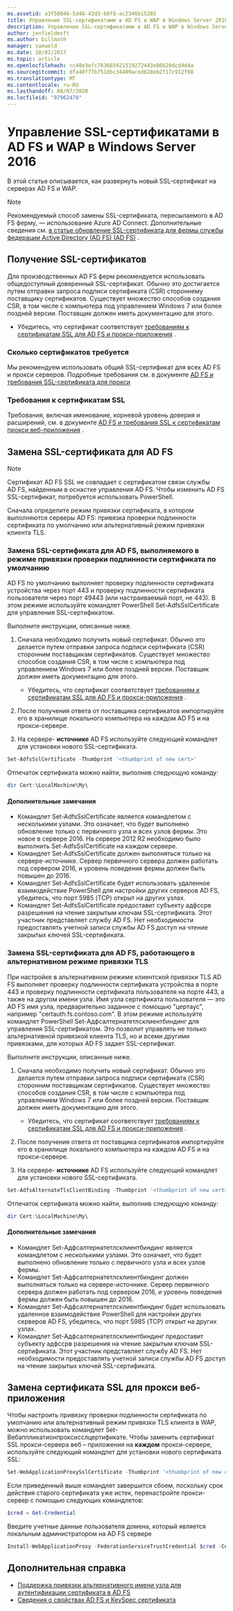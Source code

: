 ```yaml
---
ms.assetid: a3f50046-5d48-43d3-b0f8-ac2346b15285
title: Управление SSL-сертификатами в AD FS и WAP в Windows Server 2016
description: Управление SSL-сертификатами в AD FS и WAP в Windows Server 2016
author: jenfieldmsft
ms.author: billmath
manager: samueld
ms.date: 10/02/2017
ms.topic: article
ms.openlocfilehash: cc48e3efc783665921519272443e86620dcd4d4a
ms.sourcegitcommit: dfa48f77b751dbc34409aced628eb2f17c912f08
ms.translationtype: MT
ms.contentlocale: ru-RU
ms.lasthandoff: 08/07/2020
ms.locfileid: "87962478"
---
```

# <a name="managing-ssl-certificates-in-ad-fs-and-wap-in-windows-server-2016"></a>Управление SSL-сертификатами в AD FS и WAP в Windows Server 2016



В этой статье описывается, как развернуть новый SSL-сертификат на серверах AD FS и WAP.

>[!NOTE]
>Рекомендуемый способ замены SSL-сертификата, пересылаемого в AD FS ферму, — использование Azure AD Connect.  Дополнительные сведения см. [в статье обновление SSL-сертификата для фермы службы федерации Active Directory (AD FS) (AD FS)](/azure/active-directory/connect/active-directory-aadconnectfed-ssl-update) .

## <a name="obtaining-your-ssl-certificates"></a>Получение SSL-сертификатов
Для производственных AD FS ферм рекомендуется использовать общедоступный доверенный SSL-сертификат. Обычно это достигается путем отправки запроса подписи сертификата (CSR) стороннему поставщику сертификатов. Существует множество способов создания CSR, в том числе с компьютера под управлением Windows 7 или более поздней версии. Поставщик должен иметь документацию для этого.

- Убедитесь, что сертификат соответствует [требованиям к сертификатам SSL для AD FS и прокси-приложения](../overview/ad-fs-requirements.md#BKMK_1) .

### <a name="how-many-certificates-are-needed"></a>Сколько сертификатов требуется
Мы рекомендуем использовать общий SSL-сертификат для всех AD FS и прокси серверов. Подробные требования см. в документе [AD FS и требования SSL-сертификата для прокси](../overview/ad-fs-requirements.md#BKMK_1)

### <a name="ssl-certificate-requirements"></a>Требования к сертификатам SSL
Требования, включая именование, корневой уровень доверия и расширений, см. в документе [AD FS и требования SSL к сертификатам прокси веб-приложения](../overview/ad-fs-requirements.md#BKMK_1) .

## <a name="replacing-the-ssl-certificate-for-ad-fs"></a>Замена SSL-сертификата для AD FS
> [!NOTE]
> Сертификат AD FS SSL не совпадает с сертификатом связи службы AD FS, найденным в оснастке управления AD FS. Чтобы изменить AD FS SSL-сертификат, потребуется использовать PowerShell.

Сначала определите режим привязки сертификата, в котором выполняются серверы AD FS: привязка проверки подлинности сертификата по умолчанию или альтернативный режим привязки клиента TLS.

### <a name="replacing-the-ssl-certificate-for-ad-fs-running-in-default-certificate-authentication-binding-mode"></a>Замена SSL-сертификата для AD FS, выполняемого в режиме привязки проверки подлинности сертификата по умолчанию
AD FS по умолчанию выполняет проверку подлинности сертификата устройства через порт 443 и проверку подлинности сертификата пользователя через порт 49443 (или настраиваемый порт, не 443).
В этом режиме используйте командлет PowerShell Set-AdfsSslCertificate для управления SSL-сертификатом.

Выполните инструкции, описанные ниже.

1. Сначала необходимо получить новый сертификат. Обычно это делается путем отправки запроса подписи сертификата (CSR) сторонним поставщикам сертификатов. Существует множество способов создания CSR, в том числе с компьютера под управлением Windows 7 или более поздней версии. Поставщик должен иметь документацию для этого.

    * Убедитесь, что сертификат соответствует [требованиям к сертификатам SSL для AD FS и прокси-приложения](../overview/ad-fs-requirements.md#BKMK_1) .

1. После получения ответа от поставщика сертификатов импортируйте его в хранилище локального компьютера на каждом AD FS и на прокси-сервере.

1. На сервере- **источнике** AD FS используйте следующий командлет для установки нового SSL-сертификата.

```powershell
Set-AdfsSslCertificate -Thumbprint '<thumbprint of new cert>'
```

Отпечаток сертификата можно найти, выполнив следующую команду:

```powershell
dir Cert:\LocalMachine\My\
```

#### <a name="additional-notes"></a>Дополнительные замечания

* Командлет Set-AdfsSslCertificate является командлетом с несколькими узлами. Это означает, что будет выполнено обновление только с первичного узла и всех узлов фермы. Это новое в сервере 2016. На сервере 2012 R2 необходимо было выполнить Set-AdfsSslCertificate на каждом сервере.
* Командлет Set-AdfsSslCertificate должен выполняться только на сервере-источнике. Сервер первичного сервера должен работать под сервером 2016, и уровень поведения фермы должен быть повышен до 2016.
* Командлет Set-AdfsSslCertificate будет использовать удаленное взаимодействие PowerShell для настройки других серверов AD FS, убедитесь, что порт 5985 (TCP) открыт на других узлах.
* Командлет Set-AdfsSslCertificate предоставит субъекту адфссрв разрешения на чтение закрытым ключам SSL-сертификата. Этот участник представляет службу AD FS. Нет необходимости предоставлять учетной записи службы AD FS доступ на чтение закрытых ключей SSL-сертификата.

### <a name="replacing-the-ssl-certificate-for-ad-fs-running-in-alternate-tls-binding-mode"></a>Замена SSL-сертификата для AD FS, работающего в альтернативном режиме привязки TLS
При настройке в альтернативном режиме клиентской привязки TLS AD FS выполняет проверку подлинности сертификата устройства в порте 443 и проверку подлинности сертификата пользователя на порте 443, а также на другом имени узла. Имя узла сертификата пользователя — это AD FS имя узла, предварительно заданное с помощью "цертаус", например "certauth.fs.contoso.com".
В этом режиме используйте командлет PowerShell Set-Адфсалтернатетлсклиентбиндинг для управления SSL-сертификатом. Это позволит управлять не только альтернативной привязкой клиента TLS, но и всеми другими привязками, для которых AD FS задает SSL-сертификат.

Выполните инструкции, описанные ниже.

1. Сначала необходимо получить новый сертификат. Обычно это делается путем отправки запроса подписи сертификата (CSR) сторонним поставщикам сертификатов. Существует множество способов создания CSR, в том числе с компьютера под управлением Windows 7 или более поздней версии. Поставщик должен иметь документацию для этого.

    * Убедитесь, что сертификат соответствует [требованиям к сертификатам SSL для AD FS и прокси-приложения](../overview/ad-fs-requirements.md#BKMK_1) .

1. После получения ответа от поставщика сертификатов импортируйте его в хранилище локального компьютера на каждом AD FS и на прокси-сервере.

1. На сервере- **источнике** AD FS используйте следующий командлет для установки нового SSL-сертификата.

```powershell
Set-AdfsAlternateTlsClientBinding -Thumbprint '<thumbprint of new cert>'
```

Отпечаток сертификата можно найти, выполнив следующую команду:

```powershell
dir Cert:\LocalMachine\My\
```

#### <a name="additional-notes"></a>Дополнительные замечания

* Командлет Set-Адфсалтернатетлсклиентбиндинг является командлетом с несколькими узлами. Это означает, что будет выполнено обновление только с первичного узла и всех узлов фермы.
* Командлет Set-Адфсалтернатетлсклиентбиндинг должен выполняться только на сервере-источнике. Сервер первичного сервера должен работать под сервером 2016, и уровень поведения фермы должен быть повышен до 2016.
* Командлет Set-Адфсалтернатетлсклиентбиндинг будет использовать удаленное взаимодействие PowerShell для настройки других серверов AD FS, убедитесь, что порт 5985 (TCP) открыт на других узлах.
* Командлет Set-Адфсалтернатетлсклиентбиндинг предоставит субъекту адфссрв разрешения на чтение закрытым ключам SSL-сертификата. Этот участник представляет службу AD FS. Нет необходимости предоставлять учетной записи службы AD FS доступ на чтение закрытых ключей SSL-сертификата.

## <a name="replacing-the-ssl-certificate-for-the-web-application-proxy"></a>Замена сертификата SSL для прокси веб-приложения
Чтобы настроить привязку проверки подлинности сертификата по умолчанию или альтернативный режим привязки TLS клиента в WAP, можно использовать командлет Set-Вебаппликатионпроксисслцертификате.
Чтобы заменить сертификат SSL прокси-сервера веб – приложения на **каждом** прокси-сервере, используйте следующий командлет для установки нового сертификата SSL:

```powershell
Set-WebApplicationProxySslCertificate -Thumbprint '<thumbprint of new cert>'
```

Если приведенный выше командлет завершится сбоем, поскольку срок действия старого сертификата уже истек, перенастройте прокси-сервер с помощью следующих командлетов:

```powershell
$cred = Get-Credential
```

Введите учетные данные пользователя домена, который является локальным администратором на AD FS сервере

```powershell
Install-WebApplicationProxy -FederationServiceTrustCredential $cred -CertificateThumbprint '<thumbprint of new cert>' -FederationServiceName 'fs.contoso.com'
```

## <a name="additional-references"></a>Дополнительная справка
* [Поддержка привязки альтернативного имени узла для аутентификации сертификата в AD FS](../operations/AD-FS-support-for-alternate-hostname-binding-for-certificate-authentication.md)
* [Сведения о свойствах AD FS и KeySpec сертификата](../technical-reference/AD-FS-and-KeySpec-Property.md)
